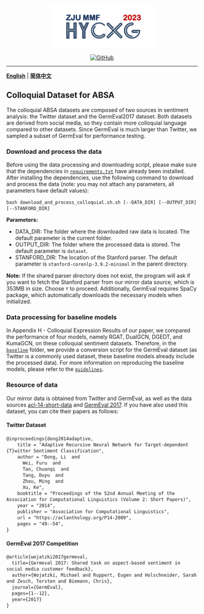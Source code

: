 <p align="center" >
    <a href="https://github.com/xlxwalex/HyCxG/tree/main/data">
    <br>
    <img src="https://github.com/xlxwalex/HyCxG/blob/main/figures/sub-logo.png" width="275"/>
    <br>
    </a>
</p>
<p align="center">
    <a href="https://github.com/xlxwalex/HyCxG/blob/main/LICENSE">
        <img alt="GitHub" src="https://img.shields.io/github/license/xlxwalex/HyCxG.svg?color=blue&style=flat-square">
    </a>
</p>

---

[**English**](https://github.com/xlxwalex/HyCxG/tree/main/data/Colloquial) | [**简体中文**](https://github.com/xlxwalex/HyCxG/tree/main/data/Colloquial/README_ZH.md)

## Colloquial Dataset for ABSA

The colloquial ABSA datasets are composed of two sources in sentiment analysis: the Twitter dataset and the GermEval2017 dataset. Both datasets are derived from social media, so they contain more colloquial language compared to other datasets. Since GermEval is much larger than Twitter, we sampled a subset of GermEval for performance testing.

### Download and process the data
Before using the data processing and downloading script, please make sure that the dependencies in [`requirements.txt`](https://github.com/xlxwalex/HyCxG/blob/main/requirements.txt) have already been installed. After installing the dependencies, use the following command to download and process the data (note: you may not attach any parameters, all parameters have default values):
```shell
bash download_and_process_colloquial.sh.sh [--DATA_DIR] [--OUTPUT_DIR] [--STANFORD_DIR]
```
**Parameters:**
+ DATA_DIR: The folder where the downloaded raw data is located. The default parameter is the current folder.
+ OUTPUT_DIR: The folder where the processed data is stored. The default parameter is `dataset`.
+ STANFORD_DIR: The location of the Stanford parser. The default parameter is `stanford-corenlp-3.9.2-minimal` in the parent directory.

**Note:** If the shared parser directory does not exist, the program will ask if you want to fetch the Stanford parser from our mirror data source, which is 353MB in size. Choose `Y` to proceed. Additionally, GermEval requires SpaCy package, which automatically downloads the necessary models when initialized.

### Data processing for baseline models
In Appendix H - Colloquial Expression Results of our paper, we compared the performance of four models, namely RGAT, DualGCN, DGEDT, and KumaGCN, on these colloquial sentiment datasets. Therefore, in the [`baseline`](https://github.com/xlxwalex/HyCxG/tree/main/data/Colloquial/baseline) folder, we provide a conversion script for the GermEval dataset (as Twitter is a commonly used dataset, these baseline models already include the processed data). For more information on reproducing the baseline models, please refer to the [`guidelines`](https://github.com/xlxwalex/HyCxG/tree/main/guidelines).

### Resource of data
Our mirror data is obtained from Twitter and GermEval, as well as the data sources [acl-14-short-data](https://github.com/songyouwei/ABSA-PyTorch/tree/master/datasets/acl-14-short-data) and [GermEval 2017](http://ltdata1.informatik.uni-hamburg.de/germeval2017/). If you have also used this dataset, you can cite their papers as follows:

#### Twitter Dataset
```
@inproceedings{dong2014adaptive,
    title = "Adaptive Recursive Neural Network for Target-dependent {T}witter Sentiment Classification",
    author = "Dong, Li  and
      Wei, Furu  and
      Tan, Chuanqi  and
      Tang, Duyu  and
      Zhou, Ming  and
      Xu, Ke",
    booktitle = "Proceedings of the 52nd Annual Meeting of the Association for Computational Linguistics (Volume 2: Short Papers)",
    year = "2014",
    publisher = "Association for Computational Linguistics",
    url = "https://aclanthology.org/P14-2009",
    pages = "49--54",
}
```
#### GermEval 2017 Competition
```
@article{wojatzki2017germeval,
  title={Germeval 2017: Shared task on aspect-based sentiment in social media customer feedback},
  author={Wojatzki, Michael and Ruppert, Eugen and Holschneider, Sarah and Zesch, Torsten and Biemann, Chris},
  journal={GermEval},
  pages={1--12},
  year={2017}
}
```